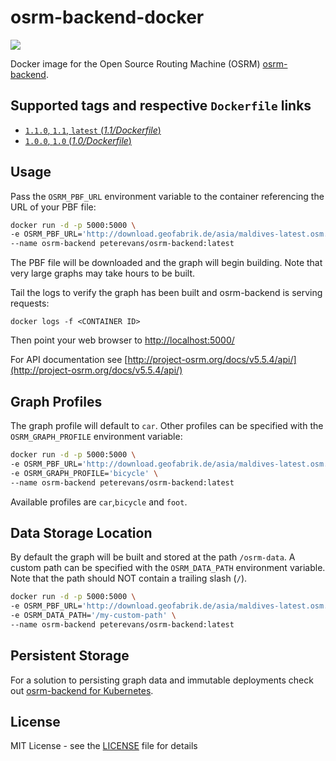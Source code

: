 # osrm-backend-docker
[![](https://images.microbadger.com/badges/image/peterevans/osrm-backend.svg)](https://microbadger.com/images/peterevans/osrm-backend)

Docker image for the Open Source Routing Machine (OSRM) [osrm-backend](https://github.com/Project-OSRM/osrm-backend).

## Supported tags and respective `Dockerfile` links

- [`1.1.0`, `1.1`, `latest`  (*1.1/Dockerfile*)](https://github.com/peter-evans/osrm-backend-docker/tree/master/1.1)
- [`1.0.0`, `1.0` (*1.0/Dockerfile*)](https://github.com/peter-evans/osrm-backend-docker/tree/master/1.0)

## Usage
Pass the `OSRM_PBF_URL` environment variable to the container referencing the URL of your PBF file:

```bash
docker run -d -p 5000:5000 \
-e OSRM_PBF_URL='http://download.geofabrik.de/asia/maldives-latest.osm.pbf' \
--name osrm-backend peterevans/osrm-backend:latest
```
The PBF file will be downloaded and the graph will begin building. Note that very large graphs may take hours to be built.

Tail the logs to verify the graph has been built and osrm-backend is serving requests:
```
docker logs -f <CONTAINER ID>
```
Then point your web browser to [http://localhost:5000/](http://localhost:5000/)

For API documentation see [http://project-osrm.org/docs/v5.5.4/api/](http://project-osrm.org/docs/v5.5.4/api/)

## Graph Profiles
The graph profile will default to `car`. Other profiles can be specified with the `OSRM_GRAPH_PROFILE` environment variable:
```bash
docker run -d -p 5000:5000 \
-e OSRM_PBF_URL='http://download.geofabrik.de/asia/maldives-latest.osm.pbf' \
-e OSRM_GRAPH_PROFILE='bicycle' \
--name osrm-backend peterevans/osrm-backend:latest
```
Available profiles are `car`,`bicycle` and `foot`.

## Data Storage Location
By default the graph will be built and stored at the path `/osrm-data`. A custom path can be specified with the `OSRM_DATA_PATH` environment variable. Note that the path should NOT contain a trailing slash (`/`).
```bash
docker run -d -p 5000:5000 \
-e OSRM_PBF_URL='http://download.geofabrik.de/asia/maldives-latest.osm.pbf' \
-e OSRM_DATA_PATH='/my-custom-path' \
--name osrm-backend peterevans/osrm-backend:latest
```

## Persistent Storage
For a solution to persisting graph data and immutable deployments check out [osrm-backend for Kubernetes](https://github.com/peter-evans/osrm-backend-k8s).

## License

MIT License - see the [LICENSE](LICENSE) file for details
